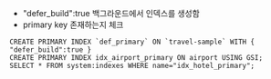 
* "defer_build":true 백그라운드에서 인덱스를 생성함
* primary key 존재하는지 체크
```mysql
CREATE PRIMARY INDEX `def_primary` ON `travel-sample` WITH {  "defer_build":true }
CREATE PRIMARY INDEX idx_airport_primary ON airport USING GSI;
SELECT * FROM system:indexes WHERE name="idx_hotel_primary";
```
